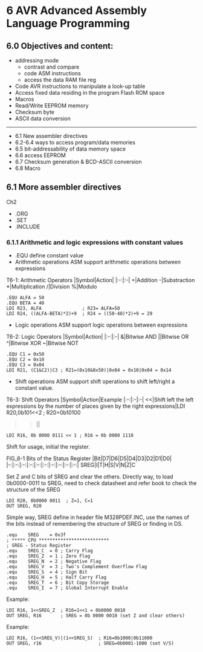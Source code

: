 # 6 AVR Advanced Assembly Language Programming

## 6.0 Objectives and content:

- addressing mode
  - contrast and compare
  - code ASM instructions
  - access the data RAM file reg
- Code AVR instructions to manipulate a look-up table
- Access fixed data residing in the program Flash ROM space
- Macros
- Read/Write EEPROM memory
- Checksum byte
- ASCII data conversion
---
- 6.1 New assembler directives
- 6.2-6.4 ways to access program/data memories
- 6.5 bit-addressability of data memory space
- 6.6 access EEPROM
- 6.7 Checksum generation & BCD-ASCII conversion
- 6.8 Macro

## 6.1 More assembler directives
Ch2
- .ORG
- .SET
- .INCLUDE
### 6.1.1 Arithmetic and logic expressions with constant values
* .EQU define constant value
* Arithmetic operations
ASM support arithmetic operations between expressions

T6-1: Arithmetic Operators
|Symbol|Action|
|:-:|:-|
+|Addition
-|Substraction
*|Multiplication
/|Division
%|Modulo

```
.EQU ALFA = 50
.EQU BETA = 40
LDI R23, ALFA               ; R23= ALFA=50
LDI R24, ((ALFA-BETA)*2)+9  ; R24 = ((50-40)*2)+9 = 29
```
* Logic operations
ASM support logic operations between expressions

T6-2: Logic Operators
|Symbol|Action|
|:-:|:-|
&|Bitwise AND
\||Bitwise OR
^|Bitwise XOR
~|Bitwise NOT

```
.EQU C1 = 0x50
.EQU C2 = 0x10
.EQU C3 = 0x04
LDI R21, (C1&C2)|C3 ; R21=(0x10&0x50)|0x04 = 0x10|0x04 = 0x14
```
* Shift operations
ASM support shift operations to shift left/right a constant value.

T6-3: Shift Operators
|Symbol|Action|Example
|:-:|:-|:-|
<<|Shift left the left expressions by the number of places given by the right expressions|LDI R20,0b101<<2 ; R20=0b10100
>>||

`LDI R16, 0b 0000 0111 << 1 ; R16 = 0b 0000 1110`

Shift for usage, initial the register.

FIG_6-1 Bits of the Status Register
|Bit|D7|D6|D5|D4|D3|D2|D1|D0|
|-:|:-:|:-:|:-:|:-:|:-:|:-:|:-:|:-:|:-:|
SREG|I|T|H|S|V|N|Z|C

Set Z and C bits of SREG and clear the others.
Directly way, to load 0b0000-0011 to SREG, need to check datasheet and refer book to check the structure of the SREG
```
LDI R20, 0b0000 0011  ; Z=1, C=1
OUT SREG, R20
```
Simple way, SREG define in header file M328PDEF.INC, use the names of the bits instead of remembering the structure of SREG or finding in DS.
```
.equ	SREG	= 0x3f
; ***** CPU **************************
; SREG - Status Register
.equ	SREG_C	= 0	; Carry Flag
.equ	SREG_Z	= 1	; Zero Flag
.equ	SREG_N	= 2	; Negative Flag
.equ	SREG_V	= 3	; Two's Complement Overflow Flag
.equ	SREG_S	= 4	; Sign Bit
.equ	SREG_H	= 5	; Half Carry Flag
.equ	SREG_T	= 6	; Bit Copy Storage
.equ	SREG_I	= 7	; Global Interrupt Enable
```
Example:
```
LDI R16, 1<<SREG_Z  ; R16=1<<1 = 0b0000 0010
OUT SREG, R16       ; SREG = 0b 0000 0010 (set Z and clear others)
```
Example:
```
LDI R16, (1<<SREG_V)|(1<<SREG_S)  ; R16=0b1000|0b11000
OUT SREG, r16                     ; SREG=0b0001-1000 (set V/S)
```
